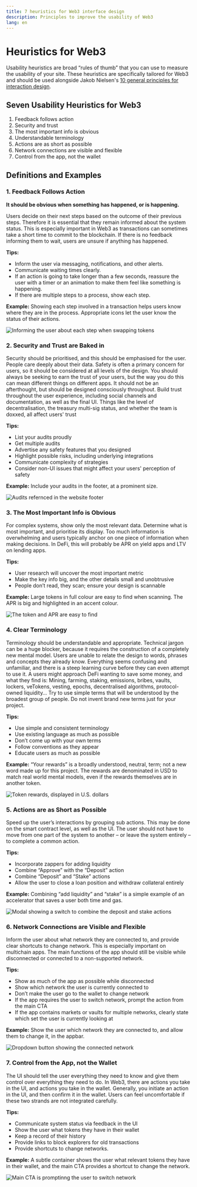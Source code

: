 ```yaml
---
title: 7 heuristics for Web3 interface design
description: Principles to improve the usability of Web3
lang: en
---
```


# Heuristics for Web3

Usability heuristics are broad “rules of thumb” that you can use to measure the usability of your site.
These heuristics are specifically tailored for Web3 and should be used alongside Jakob Nielsen's [10 general principles for interaction design](https://www.nngroup.com/articles/ten-usability-heuristics/).

## Seven Usability Heuristics for Web3

1. Feedback follows action
2. Security and trust
3. The most important info is obvious
4. Understandable terminology
5. Actions are as short as possible
6. Network connections are visible and flexible
7. Control from the app, not the wallet


## Definitions and Examples

### 1. Feedback Follows Action

**It should be obvious when something has happened, or is happening.**

Users decide on their next steps based on the outcome of their previous steps. Therefore it is essential that they remain informed about the system status. This is especially important in Web3 as transactions can sometimes take a short time to commit to the blockchain. If there is no feedback informing them to wait, users are unsure if anything has happened.

**Tips:** 
- Inform the user via messaging, notifications, and other alerts.
- Communicate waiting times clearly.
- If an action is going to take longer than a few seconds, reassure the user with a timer or an animation to make them feel like something is happening.
- If there are multiple steps to a process, show each step.

**Example:**
Showing each step involved in a transaction helps users know where they are in the process. Appropriate icons let the user know the status of their actions.

![Informing the user about each step when swapping tokens](./Image1.png)

### 2. Security and Trust are Baked in

Security should be prioritised, and this should be emphasised for the user. 
People care deeply about their data. Safety is often a primary concern for users, so it should be considered at all levels of the design. You should always be seeking to earn the trust of your users, but the way you do this can mean different things on different apps. It should not be an afterthought, but should be designed consciously throughout. Build trust throughout the user experience, including social channels and documentation, as well as the final UI. Things like the level of decentralisation, the treasury multi-sig status, and whether the team is doxxed, all affect users' trust

**Tips:**
- List your audits proudly
- Get multiple audits
- Advertise any safety features that you designed
- Highlight possible risks, including underlying integrations
- Communicate complexity of strategies
- Consider non-UI issues that might affect your users' perception of safety

**Example:** 
Include your audits in the footer, at a prominent size.

![Audits refernced in the website footer](./Image2.png)

### 3. The Most Important Info is Obvious

For complex systems, show only the most relevant data. Determine what is most important, and prioritise its display. 
Too much information is overwhelming and users typically anchor on one piece of information when making decisions. In DeFi, this will probably be APR on yield apps and LTV on lending apps.

**Tips:**
- User research will uncover the most important metric
- Make the key info big, and the other details small and unobtrusive
- People don’t read, they scan; ensure your design is scannable

**Example:** Large tokens in full colour are easy to find when scanning. The APR is big and highlighted in an accent colour.

![The token and APR are easy to find](./Image3.png)

### 4. Clear Terminology

Terminology should be understandable and appropriate.
Technical jargon can be a huge blocker, because it requires the construction of a completely new mental model. Users are unable to relate the design to words, phrases and concepts they already know. Everything seems confusing and unfamiliar, and there is a steep learning curve before they can even attempt to use it. A users might approach DeFi wanting to save some money, and what they find is: Mining, farming, staking, emissions, bribes, vaults, lockers, veTokens, vesting, epochs, decentralised algorithms, protocol-owned liquidity…
Try to use simple terms that will be understood by the broadest group of people. Do not invent brand new terms just for your project.

**Tips:**
- Use simple and consistent terminology
- Use existing language as much as possible
- Don’t come up with your own terms
- Follow conventions as they appear
- Educate users as much as possible

**Example:**
“Your rewards” is a broadly understood, neutral, term; not a new word made up for this project. The rewards are denominated in USD to match real world mental models, even if the rewards themselves are in another token.

![Token rewards, displayed in U.S. dollars](./Image4.png)

### 5. Actions are as Short as Possible

Speed up the user’s interactions by grouping sub actions. 
This may be done on the smart contract level, as well as the UI. The user should not have to move from one part of the system to another – or leave the system entirely – to complete a common action. 

**Tips:**
- Incorporate zappers for adding liquidity
- Combine “Approve” with the “Deposit” action
- Combine “Deposit” and “Stake” actions
- Allow the user to close a loan position and withdraw collateral entirely

**Example:** Combining “add liquidity” and “stake” is a simple example of an accelerator that saves a user both time and gas.

![Modal showing a switch to combine the deposit and stake actions](./Image5.png)

### 6. Network Connections are Visible and Flexible

Inform the user about what network they are connected to, and provide clear shortcuts to change network. 
This is especially important on multichain apps. The main functions of the app should still be visible while disconnected or connected to a non-supported network.

**Tips:**
- Show as much of the app as possible while disconnected
- Show which network the user is currently connected to
- Don’t make the user go to the wallet to change network
- If the app requires the user to switch network, prompt the action from the main CTA
- If the app contains markets or vaults for multiple networks, clearly state which set the user is currently looking at

**Example:** Show the user which network they are connected to, and allow them to change it,  in the appbar.

![Dropdown button showing the connected network](./Image6.png)

### 7. Control from the App, not the Wallet

The UI should tell the user everything they need to know and give them control over everything they need to do. 
In Web3, there are actions you take in the UI, and actions you take in the wallet. Generally, you initiate an action in the UI, and then confirm it in the wallet. Users can feel uncomfortable if these two strands are not integrated carefully.

**Tips:**
- Communicate system status via feedback in the UI
- Show the user what tokens they have in their wallet
- Keep a record of their history
- Provide links to block explorers for old transactions
- Provide shortcuts to change networks. 

**Example:** A subtle container shows the user what relevant tokens they have in their wallet, and the main CTA provides a shortcut to change the network.

![Main CTA is promptinng the user to switch network](./Image7.png)

